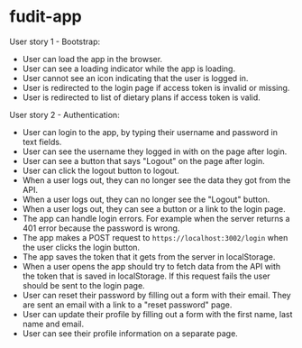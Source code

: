 # fudit-app

User story 1 - Bootstrap:

- User can load the app in the browser.
- User can see a loading indicator while the app is loading.
- User cannot see an icon indicating that the user is logged in.
- User is redirected to the login page if access token is invalid or missing.
- User is redirected to list of dietary plans if access token is valid.

User story 2 - Authentication:

- User can login to the app, by typing their username and password in text fields.
- User can see the username they logged in with on the page after login.
- User can see a button that says "Logout" on the page after login.
- User can click the logout button to logout.
- When a user logs out, they can no longer see the data they got from the API.
- When a user logs out, they can no longer see the "Logout" button.
- When a user logs out, they can see a button or a link to the login page.
- The app can handle login errors. For example when the server returns a 401 error because the password is wrong.
- The app makes a POST request to `https://localhost:3002/login` when the user clicks the login button.
- The app saves the token that it gets from the server in localStorage.
- When a user opens the app should try to fetch data from the API with the token that is saved in localStorage. If this request fails the user should be sent to the login page.
- User can reset their password by filling out a form with their email. They are sent an email with a link to a "reset password" page.
- User can update their profile by filling out a form with the first name, last name and email.
- User can see their profile information on a separate page.
